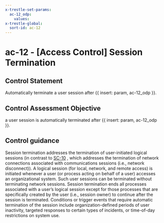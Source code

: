 ```yaml
---
x-trestle-set-params:
  ac-12_odp:
    values:
x-trestle-global:
  sort-id: ac-12
---
```


# ac-12 - \[Access Control\] Session Termination

## Control Statement

Automatically terminate a user session after {{ insert: param, ac-12_odp }}.

## Control Assessment Objective

a user session is automatically terminated after {{ insert: param, ac-12_odp }}.

## Control guidance

Session termination addresses the termination of user-initiated logical sessions (in contrast to [SC-10](#sc-10) , which addresses the termination of network connections associated with communications sessions (i.e., network disconnect)). A logical session (for local, network, and remote access) is initiated whenever a user (or process acting on behalf of a user) accesses an organizational system. Such user sessions can be terminated without terminating network sessions. Session termination ends all processes associated with a user’s logical session except for those processes that are specifically created by the user (i.e., session owner) to continue after the session is terminated. Conditions or trigger events that require automatic termination of the session include organization-defined periods of user inactivity, targeted responses to certain types of incidents, or time-of-day restrictions on system use.
